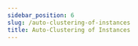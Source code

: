 ```yaml
---
sidebar_position: 6
slug: /auto-clustering-of-instances
title: Auto-Clustering of Instances
---
```

